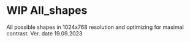 # WIP All_shapes
All possible shapes in 1024x768 resolution and optimizing for maximal contrast. Ver. date 19.09.2023 
